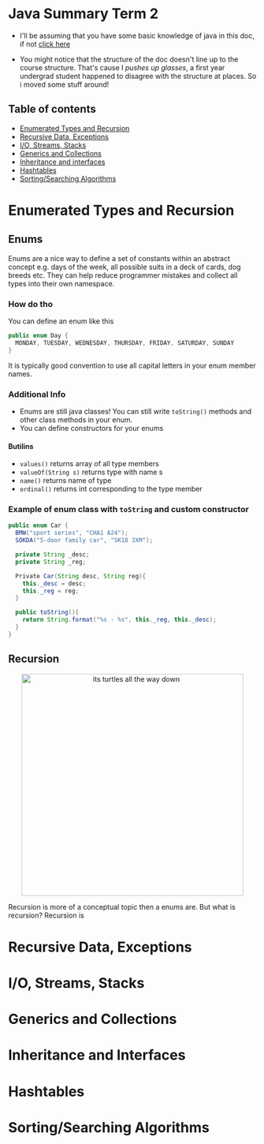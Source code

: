 # Java Summary Term 2

-   I'll be assuming that you have some basic knowledge of java in this doc, if
    not [click here](cs1812-oop-1.md)

-   You might notice that the structure of the doc doesn't line up to the course
    structure. That's cause I _pushes up glasses_, a first year undergrad
    student happened to disagree with the structure at places. So i moved some
    stuff around!

## Table of contents

-   [Enumerated Types and Recursion](#enumerated-types-and-recursion)
-   [Recursive Data, Exceptions](#recursive-data-exceptions)
-   [I/O, Streams, Stacks](#io-streams-stacks)
-   [Generics and Collections](#generics-and-collections)
-   [Inheritance and interfaces](#inheritance-and-interfaces)
-   [Hashtables](#hashtables)
-   [Sorting/Searching Algorithms](#sortingsearching-algorithms)

# Enumerated Types and Recursion

## Enums

Enums are a nice way to define a set of constants within an abstract concept
e.g. days of the week, all possible suits in a deck of cards, dog breeds etc.
They can help reduce programmer mistakes and collect all types into their own
namespace.

### How do tho

You can define an enum like this

```java
public enum Day {
  MONDAY, TUESDAY, WEDNESDAY, THURSDAY, FRIDAY, SATURDAY, SUNDAY
}
```

It is typically good convention to use all capital letters in your enum member
names.

### Additional Info

-   Enums are still java classes! You can still write `toString()` methods and
    other class methods in your enum.
-   You can define constructors for your enums

#### Butilins

-   `values()` returns array of all type members
-   `valueOf(String s)` returns type with name s
-   `name()` returns name of type
-   `ordinal()` returns int corresponding to the type member

### Example of enum class with `toString` and custom constructor

```java
public enum Car {
  BMW("sport series", "CHA1 A24");
  SOKDA("5-door family car", "SK18 3XM");

  private String _desc;
  private String _reg;

  Private Car(String desc, String reg){
	this._desc = desc;
	this._reg = reg;
  }

  public toString(){
	return String.format("%s - %s", this._reg, this._desc);
  }
}
```

## Recursion

<div align="center">
	<img src="https://prateekvjoshi.files.wordpress.com/2013/10/part-1.jpg" alt="its turtles all the way down" width="450" />
</div>

Recursion is more of a conceptual topic then a enums are. But what is recursion?
Recursion is

# Recursive Data, Exceptions

# I/O, Streams, Stacks

# Generics and Collections

# Inheritance and Interfaces

# Hashtables

# Sorting/Searching Algorithms

